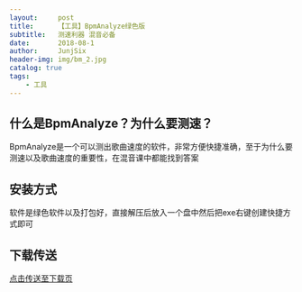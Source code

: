 ```yaml
---
layout:     post
title:      【工具】BpmAnalyze绿色版
subtitle:   测速利器 混音必备
date:       2018-08-1
author:     JunjSix
header-img: img/bm_2.jpg
catalog: true
tags:
    - 工具
---
```

## 什么是BpmAnalyze？为什么要测速？
BpmAnalyze是一个可以测出歌曲速度的软件，非常方便快捷准确，至于为什么要测速以及歌曲速度的重要性，在混音课中都能找到答案
## 安装方式
软件是绿色软件以及打包好，直接解压后放入一个盘中然后把exe右键创建快捷方式即可
## 下载传送
[点击传送至下载页][1]


  [1]: https://pan.baidu.com/s/1Xmvyk_4hFZYVDEGoAwPY1Q
